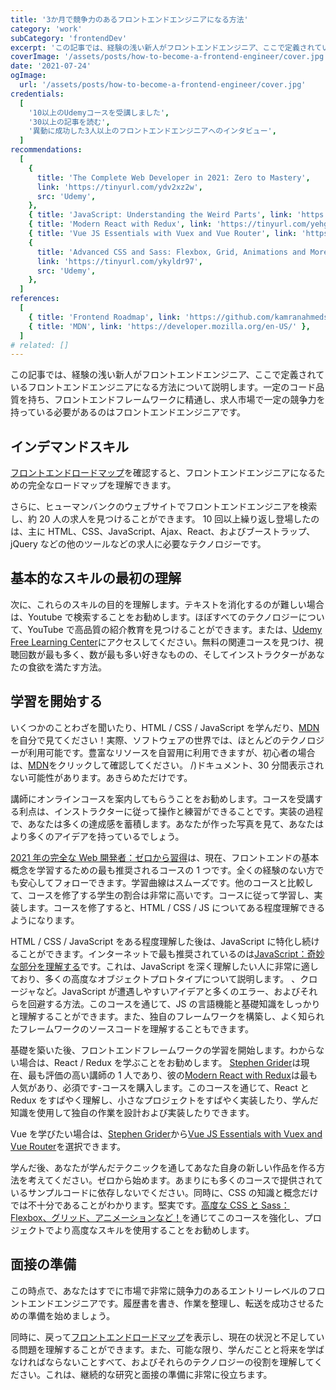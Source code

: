 ```yaml
---
title: '3か月で競争力のあるフロントエンドエンジニアになる方法'
category: 'work'
subCategory: 'frontendDev'
excerpt: 'この記事では、経験の浅い新人がフロントエンドエンジニア、ここで定義されているフロントエンドエンジニアになる方法について説明します。一定のコード品質を持ち、フロントエンドフレームワークに精通し、求人市場で一定の競争力を持っている必要があるのはフロントエンドエンジニアです。'
coverImage: '/assets/posts/how-to-become-a-frontend-engineer/cover.jpg'
date: '2021-07-24'
ogImage:
  url: '/assets/posts/how-to-become-a-frontend-engineer/cover.jpg'
credentials:
  [
    '10以上のUdemyコースを受講しました',
    '30以上の記事を読む',
    '異動に成功した3人以上のフロントエンドエンジニアへのインタビュー',
  ]
recommendations:
  [
    {
      title: 'The Complete Web Developer in 2021: Zero to Mastery',
      link: 'https://tinyurl.com/ydv2xz2w',
      src: 'Udemy',
    },
    { title: 'JavaScript: Understanding the Weird Parts', link: 'https://tinyurl.com/yemfgsgj', src: 'Udemy' },
    { title: 'Modern React with Redux', link: 'https://tinyurl.com/yehgynsv', src: 'Udemy' },
    { title: 'Vue JS Essentials with Vuex and Vue Router', link: 'https://tinyurl.com/yzp53825', src: 'Udemy' },
    {
      title: 'Advanced CSS and Sass: Flexbox, Grid, Animations and More!',
      link: 'https://tinyurl.com/ykyldr97',
      src: 'Udemy',
    },
  ]
references:
  [
    { title: 'Frontend Roadmap', link: 'https://github.com/kamranahmedse/developer-roadmap#frontend-roadmap' },
    { title: 'MDN', link: 'https://developer.mozilla.org/en-US/' },
  ]
# related: []
---
```


この記事では、経験の浅い新人がフロントエンドエンジニア、ここで定義されているフロントエンドエンジニアになる方法について説明します。一定のコード品質を持ち、フロントエンドフレームワークに精通し、求人市場で一定の競争力を持っている必要があるのはフロントエンドエンジニアです。

## インデマンドスキル

[フロントエンドロードマップ](https://github.com/kamranahmedse/developer-roadmap#frontend-roadmap)を確認すると、フロントエンドエンジニアになるための完全なロードマップを理解できます。

さらに、ヒューマンバンクのウェブサイトでフロントエンドエンジニアを検索し、約 20 人の求人を見つけることができます。 10 回以上繰り返し登場したのは、主に HTML、CSS、JavaScript、Ajax、React、およびブーストラップ、jQuery などの他のツールなどの求人に必要なテクノロジーです。

## 基本的なスキルの最初の理解

次に、これらのスキルの目的を理解します。テキストを消化するのが難しい場合は、Youtube で検索することをお勧めします。ほぼすべてのテクノロジーについて、YouTube で高品質の紹介教育を見つけることができます。または、[Udemy Free Learning Center](https://tinyurl.com/yfbaghja)にアクセスしてください。無料の関連コースを見つけ、視聴回数が最も多く、数が最も多い好きなものの、そしてインストラクターがあなたの食欲を満たす方法。

## 学習を開始する

いくつかのことわざを聞いたり、HTML / CSS / JavaScript を学んだり、[MDN](https://developer.mozilla.org/en-US/)を自分で見てください！実際、ソフトウェアの世界では、ほとんどのテクノロジーが利用可能です。豊富なリソースを自習用に利用できますが、初心者の場合は、[MDN](https://developer.mozilla.org/en-US)をクリックして確認してください。 /)ドキュメント、30 分間表示されない可能性があります。あきらめただけです。

講師にオンラインコースを案内してもらうことをお勧めします。コースを受講する利点は、インストラクターに従って操作と練習ができることです。実装の過程で、あなたは多くの達成感を蓄積します。あなたが作った写真を見て、あなたはより多くのアイデアを持っているでしょう。

[2021 年の完全な Web 開発者：ゼロから習得](https://tinyurl.com/ydv2xz2w)は、現在、フロントエンドの基本概念を学習するための最も推奨されるコースの 1 つです。全くの経験のない方でも安心してフォローできます。学習曲線はスムーズです。他のコースと比較して、コースを修了する学生の割合は非常に高いです。コースに従って学習し、実装します。コースを修了すると、HTML / CSS / JS についてある程度理解できるようになります。

HTML / CSS / JavaScript をある程度理解した後は、JavaScript に特化し続けることができます。インターネットで最も推奨されているのは[JavaScript：奇妙な部分を理解する](https://tinyurl.com/yemfgsgj)です。これは、JavaScript を深く理解したい人に非常に適しており、多くの高度なオブジェクトプロトタイプについて説明します。 、クロージャなど。JavaScript が遭遇しやすいアイデアと多くのエラー、およびそれらを回避する方法。このコースを通じて、JS の言語機能と基礎知識をしっかりと理解することができます。また、独自のフレームワークを構築し、よく知られたフレームワークのソースコードを理解することもできます。

基礎を築いた後、フロントエンドフレームワークの学習を開始します。わからない場合は、React / Redux を学ぶことをお勧めします。 [Stephen Grider](https://tinyurl.com/ydnr493j)は現在、最も評価の高い講師の 1 人であり、彼の[Modern React with Redux](https://tinyurl.com/yehgynsv)は最も人気があり、必須です-コースを購入します。このコースを通じて、React と Redux をすばやく理解し、小さなプロジェクトをすばやく実装したり、学んだ知識を使用して独自の作業を設計および実装したりできます。

Vue を学びたい場合は、[Stephen Grider](https://tinyurl.com/yzp53825)から[Vue JS Essentials with Vuex and Vue Router](https://tinyurl.com/yjuz2mbs)を選択できます。

学んだ後、あなたが学んだテクニックを通してあなた自身の新しい作品を作る方法を考えてください。ゼロから始めます。あまりにも多くのコースで提供されているサンプルコードに依存しないでください。同時に、CSS の知識と概念だけでは不十分であることがわかります。堅実です。[高度な CSS と Sass：Flexbox、グリッド、アニメーションなど！](https://tinyurl.com/ykyldr97)を通じてこのコースを強化し、プロジェクトでより高度なスキルを使用することをお勧めします。

## 面接の準備

この時点で、あなたはすでに市場で非常に競争力のあるエントリーレベルのフロントエンドエンジニアです。履歴書を書き、作業を整理し、転送を成功させるための準備を始めましょう。

同時に、戻って[フロントエンドロードマップ](https://github.com/kamranahmedse/developer-roadmap#frontend-roadmap)を表示し、現在の状況と不足している問題を理解することができます。また、可能な限り、学んだことと将来を学ばなければならないことすべて、およびそれらのテクノロジーの役割を理解してください。これは、継続的な研究と面接の準備に非常に役立ちます。
